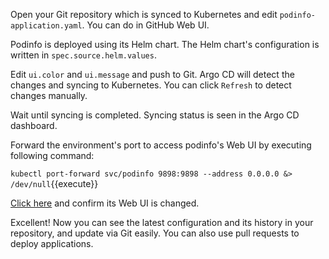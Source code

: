 Open your Git repository which is synced to Kubernetes and edit `podinfo-application.yaml`.
You can do in GitHub Web UI.

Podinfo is deployed using its Helm chart.
The Helm chart's configuration is written in `spec.source.helm.values`.

Edit `ui.color` and `ui.message` and push to Git.
Argo CD will detect the changes and syncing to Kubernetes.
You can click `Refresh` to detect changes manually.

Wait until syncing is completed.
Syncing status is seen in the Argo CD dashboard.

Forward the environment's port to access podinfo's Web UI by executing following command:

`kubectl port-forward svc/podinfo 9898:9898 --address 0.0.0.0 &> /dev/null`{{execute}}

[Click here]({{TRAFFIC_HOST1_9898}}) and confirm its Web UI is changed.

Excellent!
Now you can see the latest configuration and its history in your repository, and update via Git easily.
You can also use pull requests to deploy applications.
